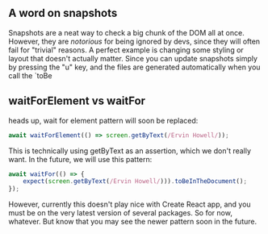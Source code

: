 ## A word on snapshots
Snapshots are a neat way to check a big chunk of the DOM all at once. However, they are *notorious* for being ignored by devs, since they will often fail for "trivial" reasons. A perfect example is changing some styling or layout that doesn't actually matter. Since you can update snapshots simply by pressing the "u" key, and the files are generated automatically when you call the `toBe

## waitForElement vs waitFor
heads up, wait for element pattern will soon be replaced:

```js
await waitForElement(() => screen.getByText(/Ervin Howell/));

```
This is technically using getByText as an assertion, which we don't really want. In the future, we will use this pattern:

```js
await waitFor(() => {
    expect(screen.getByText(/Ervin Howell/))).toBeInTheDocument();
});
```
However, currently this doesn't play nice with Create React app, and you must be on the very latest version of several packages. So for now, whatever. But know that you may see the newer pattern soon in the future.